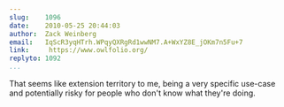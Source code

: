 ```yaml
---
slug:    1096
date:    2010-05-25 20:44:03
author:  Zack Weinberg
email:   IqScR3yqHTrh.WPqyQXRgRd1wwNM7.A+WxYZ8E_jOKm7n5Fu+7
link:     https://www.owlfolio.org/
replyto: 1092
...
```


That seems like extension territory to me, being a very specific
use-case and potentially risky for people who don't know what they're
doing.
